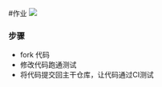#作业
[![](https://travis-ci.org/changyu496/homework1.svg?branch=master)](https://travis-ci.org/changyu496/homework1)

### 步骤

* fork 代码
* 修改代码跑通测试
* 将代码提交回主干仓库，让代码通过CI测试